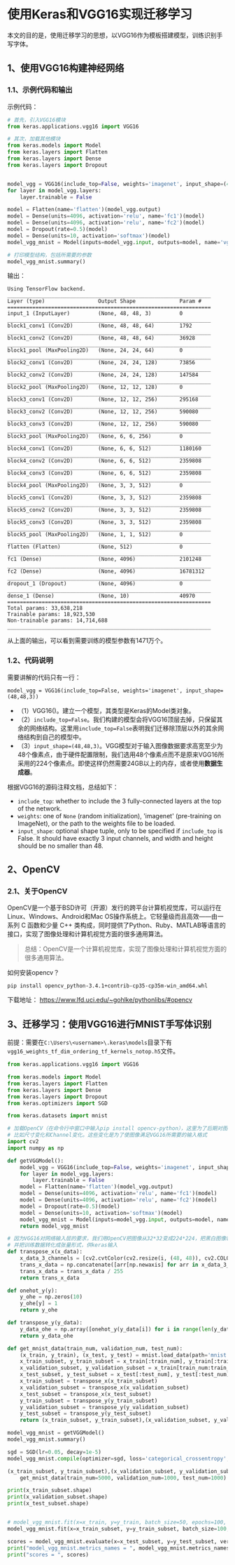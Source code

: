 # 使用Keras和VGG16实现迁移学习 #

本文的目的是，使用迁移学习的思想，以VGG16作为模板搭建模型，训练识别手写字体。

## 1、使用VGG16构建神经网络 ##

### 1.1、示例代码和输出 ###

示例代码：

```python
# 首先，引入VGG16模块
from keras.applications.vgg16 import VGG16 

# 其次，加载其他模块
from keras.models import Model
from keras.layers import Flatten
from keras.layers import Dense
from keras.layers import Dropout


model_vgg = VGG16(include_top=False, weights='imagenet', input_shape=(48,48,3))
for layer in model_vgg.layers:
    layer.trainable = False

model = Flatten(name='flatten')(model_vgg.output)
model = Dense(units=4096, activation='relu', name='fc1')(model)
model = Dense(units=4096, activation='relu', name='fc2')(model)
model = Dropout(rate=0.5)(model)
model = Dense(units=10, activation='softmax')(model)
model_vgg_mnist = Model(inputs=model_vgg.input, outputs=model, name='vgg16')

# 打印模型结构，包括所需要的参数
model_vgg_mnist.summary()
```

输出：

	Using TensorFlow backend.
	_________________________________________________________________
	Layer (type)                 Output Shape              Param #   
	=================================================================
	input_1 (InputLayer)         (None, 48, 48, 3)         0         
	_________________________________________________________________
	block1_conv1 (Conv2D)        (None, 48, 48, 64)        1792      
	_________________________________________________________________
	block1_conv2 (Conv2D)        (None, 48, 48, 64)        36928     
	_________________________________________________________________
	block1_pool (MaxPooling2D)   (None, 24, 24, 64)        0         
	_________________________________________________________________
	block2_conv1 (Conv2D)        (None, 24, 24, 128)       73856     
	_________________________________________________________________
	block2_conv2 (Conv2D)        (None, 24, 24, 128)       147584    
	_________________________________________________________________
	block2_pool (MaxPooling2D)   (None, 12, 12, 128)       0         
	_________________________________________________________________
	block3_conv1 (Conv2D)        (None, 12, 12, 256)       295168    
	_________________________________________________________________
	block3_conv2 (Conv2D)        (None, 12, 12, 256)       590080    
	_________________________________________________________________
	block3_conv3 (Conv2D)        (None, 12, 12, 256)       590080    
	_________________________________________________________________
	block3_pool (MaxPooling2D)   (None, 6, 6, 256)         0         
	_________________________________________________________________
	block4_conv1 (Conv2D)        (None, 6, 6, 512)         1180160   
	_________________________________________________________________
	block4_conv2 (Conv2D)        (None, 6, 6, 512)         2359808   
	_________________________________________________________________
	block4_conv3 (Conv2D)        (None, 6, 6, 512)         2359808   
	_________________________________________________________________
	block4_pool (MaxPooling2D)   (None, 3, 3, 512)         0         
	_________________________________________________________________
	block5_conv1 (Conv2D)        (None, 3, 3, 512)         2359808   
	_________________________________________________________________
	block5_conv2 (Conv2D)        (None, 3, 3, 512)         2359808   
	_________________________________________________________________
	block5_conv3 (Conv2D)        (None, 3, 3, 512)         2359808   
	_________________________________________________________________
	block5_pool (MaxPooling2D)   (None, 1, 1, 512)         0         
	_________________________________________________________________
	flatten (Flatten)            (None, 512)               0         
	_________________________________________________________________
	fc1 (Dense)                  (None, 4096)              2101248   
	_________________________________________________________________
	fc2 (Dense)                  (None, 4096)              16781312  
	_________________________________________________________________
	dropout_1 (Dropout)          (None, 4096)              0         
	_________________________________________________________________
	dense_1 (Dense)              (None, 10)                40970     
	=================================================================
	Total params: 33,638,218
	Trainable params: 18,923,530
	Non-trainable params: 14,714,688
	_________________________________________________________________

从上面的输出，可以看到需要训练的模型参数有1471万个。

### 1.2、代码说明 ###

需要讲解的代码只有一行：

	model_vgg = VGG16(include_top=False, weights='imagenet', input_shape=(48,48,3))

- （1）VGG16()。建立一个模型，其类型是Keras的Model类对象。
- （2）`include_top=False`。我们构建的模型会将VGG16顶层去掉，只保留其余的网络结构。这里用`include_top=False`表明我们迁移除顶层以外的其余网络结构到自己的模型中。
- （3）`input_shape=(48,48,3)`。VGG模型对于输入图像数据要求高宽至少为48个像素点，由于硬件配置限制，我们选用48个像素点而不是原来VGG16所采用的224个像素点。即使这样仍然需要24GB以上的内存，或者使用**数据生成器**。


根据VGG16的源码注释文档，总结如下：

- `include_top`: whether to include the 3 fully-connected layers at the top of the network.
- `weights`: one of `None` (random initialization), 'imagenet' (pre-training on ImageNet), or the path to the weights file to be loaded.
- `input_shape`: optional shape tuple, only to be specified if `include_top` is False. It should have exactly 3 input channels, and width and height should be no smaller than 48. 

## 2、OpenCV ##

### 2.1、关于OpenCV ###

OpenCV是一个基于BSD许可（开源）发行的跨平台计算机视觉库，可以运行在Linux、Windows、Android和Mac OS操作系统上。它轻量级而且高效——由一系列 C 函数和少量 C++ 类构成，同时提供了Python、Ruby、MATLAB等语言的接口，实现了图像处理和计算机视觉方面的很多通用算法。

> 总结：OpenCV是一个计算机视觉库，实现了图像处理和计算机视觉方面的很多通用算法。


如何安装opencv？

	pip install opencv_python-3.4.1+contrib-cp35-cp35m-win_amd64.whl

下载地址： https://www.lfd.uci.edu/~gohlke/pythonlibs/#opencv




## 3、迁移学习：使用VGG16进行MNIST手写体识别 ##

前提：需要在`C:\Users\<username>\.keras\models`目录下有`vgg16_weights_tf_dim_ordering_tf_kernels_notop.h5`文件。

```python
from keras.applications.vgg16 import VGG16

from keras.models import Model
from keras.layers import Flatten
from keras.layers import Dense
from keras.layers import Dropout
from keras.optimizers import SGD

from keras.datasets import mnist

# 加载OpenCV（在命令行中窗口中输入pip install opencv-python），这里为了后期对图像的处理，
# 比如尺寸变化和Channel变化。这些变化是为了使图像满足VGG16所需要的输入格式
import cv2
import numpy as np

def getVGGModel():
    model_vgg = VGG16(include_top=False, weights='imagenet', input_shape=(48,48,3))
    for layer in model_vgg.layers:
        layer.trainable = False
    model = Flatten(name='flatten')(model_vgg.output)
    model = Dense(units=4096, activation='relu', name='fc1')(model)
    model = Dense(units=4096, activation='relu', name='fc2')(model)
    model = Dropout(rate=0.5)(model)
    model = Dense(units=10, activation='softmax')(model)
    model_vgg_mnist = Model(inputs=model_vgg.input, outputs=model, name='vgg16')
    return model_vgg_mnist

# 因为VGG16对网络输入层的要求，我们用OpenCV把图像从32*32变成224*224，把黑白图像转成RGB图像，
# 并把训练数据转化成张量形式，供keras输入
def transpose_x(x_data):
    x_data_3_channels = [cv2.cvtColor(cv2.resize(i, (48, 48)), cv2.COLOR_GRAY2RGB) for i in x_data]
    trans_x_data = np.concatenate([arr[np.newaxis] for arr in x_data_3_channels]).astype('float32')
    trans_x_data = trans_x_data / 255
    return trans_x_data

def onehot_y(y):
    y_ohe = np.zeros(10)
    y_ohe[y] = 1
    return y_ohe

def transpose_y(y_data):
    y_data_ohe = np.array([onehot_y(y_data[i]) for i in range(len(y_data))])
    return y_data_ohe

def get_mnist_data(train_num, validation_num, test_num):
    (x_train, y_train), (x_test, y_test) = mnist.load_data(path='mnist.npz')
    x_train_subset, y_train_subset = x_train[:train_num], y_train[:train_num]
    x_validation_subset, y_validation_subset = x_train[train_num:train_num+validation_num], y_train[train_num:train_num+validation_num]
    x_test_subset, y_test_subset = x_test[:test_num], y_test[:test_num]
    x_train_subset = transpose_x(x_train_subset)
    x_validation_subset = transpose_x(x_validation_subset)
    x_test_subset = transpose_x(x_test_subset)
    y_train_subset = transpose_y(y_train_subset)
    y_validation_subset = transpose_y(y_validation_subset)
    y_test_subset = transpose_y(y_test_subset)
    return (x_train_subset, y_train_subset),(x_validation_subset, y_validation_subset),(x_test_subset, y_test_subset)

model_vgg_mnist = getVGGModel()
model_vgg_mnist.summary()

sgd = SGD(lr=0.05, decay=1e-5)
model_vgg_mnist.compile(optimizer=sgd, loss='categorical_crossentropy', metrics=['accuracy'])

(x_train_subset, y_train_subset),(x_validation_subset, y_validation_subset),(x_test_subset, y_test_subset) = \
    get_mnist_data(train_num=5000, validation_num=1000, test_num=1000)

print(x_train_subset.shape)
print(x_validation_subset.shape)
print(x_test_subset.shape)


# model_vgg_mnist.fit(x=x_train, y=y_train, batch_size=50, epochs=100, validation_data=(x_test, y_test_ohe))
model_vgg_mnist.fit(x=x_train_subset, y=y_train_subset, batch_size=100, epochs=5, validation_data=(x_validation_subset, y_validation_subset))

scores = model_vgg_mnist.evaluate(x=x_test_subset, y=y_test_subset, verbose=1)
print("model_vgg_mnist.metrics_names = ", model_vgg_mnist.metrics_names)
print("scores = ", scores)
```







